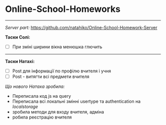 # Online-School-Homeworks
---
*Server part:* https://github.com/natahiko/Online-School-Homework-Server

**Таски Солі:**
- [ ] При зміні ширини вікна менюшка глючить

---

**Таски Натахі:**
- [ ] Post для інформації по профілю вчителя і учня
- [ ] Post - витягти всі предмети вчителя

*Що нового Натаха зробила:*
* Переписала код js на query
* Переписала всі локальні змінні usertype та authentication на *localstorage*
* зробила методи для входу вчителя, адміна
* робила реєстрацію вчителя